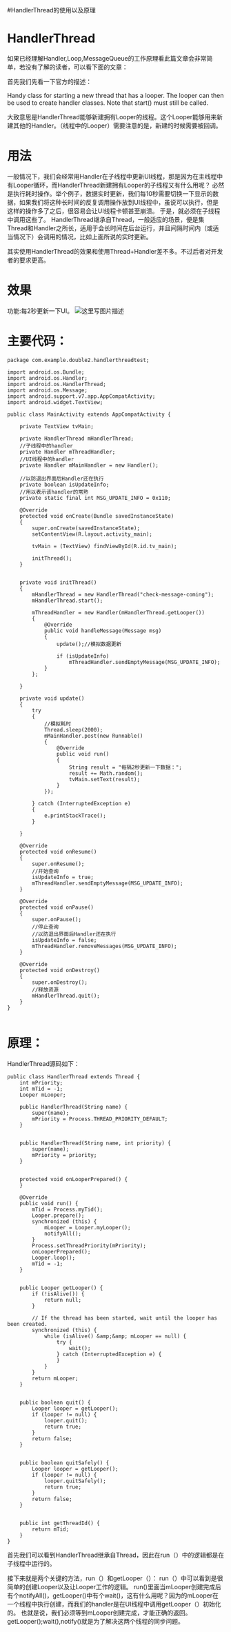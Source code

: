 #HandlerThread的使用以及原理
# HandlerThread

>  
 如果已经理解Handler,Loop,MessageQueue的工作原理看此篇文章会非常简单，若没有了解的读者，可以看下面的文章：  


首先我们先看一下官方的描述：

>  
 Handy class for starting a new thread that has a looper. The looper can then be used to create handler classes. Note that start() must still be called. 


大致意思是HandlerThread能够新建拥有Looper的线程。这个Looper能够用来新建其他的Handler。（线程中的Looper）需要注意的是，新建的时候需要被回调。

# 用法

一般情况下，我们会经常用Handler在子线程中更新UI线程，那是因为在主线程中有Looper循环，而HandlerThread新建拥有Looper的子线程又有什么用呢？ 必然是执行耗时操作。举个例子，数据实时更新，我们每10秒需要切换一下显示的数据，如果我们将这种长时间的反复调用操作放到UI线程中，虽说可以执行，但是这样的操作多了之后，很容易会让UI线程卡顿甚至崩溃。 于是，就必须在子线程中调用这些了。 HandlerThread继承自Thread，一般适应的场景，便是集Thread和Handler之所长，适用于会长时间在后台运行，并且间隔时间内（或适当情况下）会调用的情况，比如上面所说的实时更新。

>  
 其实使用HandlerThread的效果和使用Thread+Handler差不多。不过后者对开发者的要求更高。 


# 效果

功能:每2秒更新一下UI。 <img src="https://raw.githubusercontent.com/Double2hao/xujiajia_blog/main/img/1330.png" alt="这里写图片描述">

# 主要代码：

```
package com.example.double2.handlerthreadtest;

import android.os.Bundle;
import android.os.Handler;
import android.os.HandlerThread;
import android.os.Message;
import android.support.v7.app.AppCompatActivity;
import android.widget.TextView;

public class MainActivity extends AppCompatActivity {

    private TextView tvMain;

    private HandlerThread mHandlerThread;
    //子线程中的handler
    private Handler mThreadHandler;
    //UI线程中的handler
    private Handler mMainHandler = new Handler();

    //以防退出界面后Handler还在执行
    private boolean isUpdateInfo;
    //用以表示该handler的常熟
    private static final int MSG_UPDATE_INFO = 0x110;

    @Override
    protected void onCreate(Bundle savedInstanceState)
    {
        super.onCreate(savedInstanceState);
        setContentView(R.layout.activity_main);

        tvMain = (TextView) findViewById(R.id.tv_main);

        initThread();
    }


    private void initThread()
    {
        mHandlerThread = new HandlerThread("check-message-coming");
        mHandlerThread.start();

        mThreadHandler = new Handler(mHandlerThread.getLooper())
        {
            @Override
            public void handleMessage(Message msg)
            {
                update();//模拟数据更新

                if (isUpdateInfo)
                    mThreadHandler.sendEmptyMessage(MSG_UPDATE_INFO);
            }
        };

    }

    private void update()
    {
        try
        {
            //模拟耗时
            Thread.sleep(2000);
            mMainHandler.post(new Runnable()
            {
                @Override
                public void run()
                {
                    String result = "每隔2秒更新一下数据：";
                    result += Math.random();
                    tvMain.setText(result);
                }
            });

        } catch (InterruptedException e)
        {
            e.printStackTrace();
        }

    }

    @Override
    protected void onResume()
    {
        super.onResume();
        //开始查询
        isUpdateInfo = true;
        mThreadHandler.sendEmptyMessage(MSG_UPDATE_INFO);
    }

    @Override
    protected void onPause()
    {
        super.onPause();
        //停止查询
        //以防退出界面后Handler还在执行
        isUpdateInfo = false;
        mThreadHandler.removeMessages(MSG_UPDATE_INFO);
    }

    @Override
    protected void onDestroy()
    {
        super.onDestroy();
        //释放资源
        mHandlerThread.quit();
    }
}


```

# 原理：

HandlerThread源码如下：

```
public class HandlerThread extends Thread {
    int mPriority;
    int mTid = -1;
    Looper mLooper;

    public HandlerThread(String name) {
        super(name);
        mPriority = Process.THREAD_PRIORITY_DEFAULT;
    }
    
   
    public HandlerThread(String name, int priority) {
        super(name);
        mPriority = priority;
    }
    
   
    protected void onLooperPrepared() {
    }

    @Override
    public void run() {
        mTid = Process.myTid();
        Looper.prepare();
        synchronized (this) {
            mLooper = Looper.myLooper();
            notifyAll();
        }
        Process.setThreadPriority(mPriority);
        onLooperPrepared();
        Looper.loop();
        mTid = -1;
    }
    
   
    public Looper getLooper() {
        if (!isAlive()) {
            return null;
        }
        
        // If the thread has been started, wait until the looper has been created.
        synchronized (this) {
            while (isAlive() &amp;&amp; mLooper == null) {
                try {
                    wait();
                } catch (InterruptedException e) {
                }
            }
        }
        return mLooper;
    }

    
    public boolean quit() {
        Looper looper = getLooper();
        if (looper != null) {
            looper.quit();
            return true;
        }
        return false;
    }

   
    public boolean quitSafely() {
        Looper looper = getLooper();
        if (looper != null) {
            looper.quitSafely();
            return true;
        }
        return false;
    }

  
    public int getThreadId() {
        return mTid;
    }
}

```

首先我们可以看到HandlerThread继承自Thread，因此在run（）中的逻辑都是在子线程中运行的。

接下来就是两个关键的方法，run（）和getLooper（）： run（）中可以看到是很简单的创建Looper以及让Looper工作的逻辑。 run()里面当mLooper创建完成后有个notifyAll()，getLooper()中有个wait()，这有什么用呢？因为的mLooper在一个线程中执行创建，而我们的handler是在UI线程中调用getLooper（）初始化的。 也就是说，我们必须等到mLooper创建完成，才能正确的返回。getLooper();wait(),notify()就是为了解决这两个线程的同步问题。